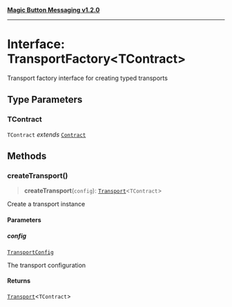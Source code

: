 [**Magic Button Messaging v1.2.0**](../README.md)

***

# Interface: TransportFactory\<TContract\>

Transport factory interface for creating typed transports

## Type Parameters

### TContract

`TContract` *extends* [`Contract`](../type-aliases/Contract.md)

## Methods

### createTransport()

> **createTransport**(`config`): [`Transport`](../type-aliases/Transport.md)\<`TContract`\>

Create a transport instance

#### Parameters

##### config

[`TransportConfig`](TransportConfig.md)

The transport configuration

#### Returns

[`Transport`](../type-aliases/Transport.md)\<`TContract`\>
